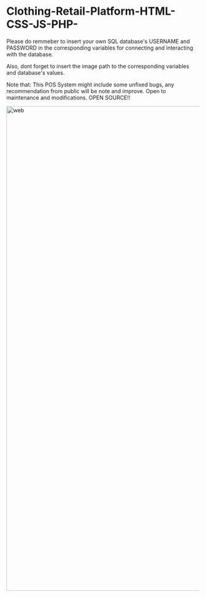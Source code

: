 # Clothing-Retail-Platform-HTML-CSS-JS-PHP-
Please do remmeber to insert your own SQL database's USERNAME and PASSWORD in the corresponding variables for connecting and interacting with the database.

Also, dont forget to insert the image path to the corresponding variables and database's values.

Note that: This POS System might include some unfixed bugs, any recommendation from public will be note and improve. Open to maintenance and modifications. OPEN SOURCE!!

<img width="1265" alt="web" src="https://github.com/user-attachments/assets/cab36728-a981-4571-9fd4-4e7ea703f351">
